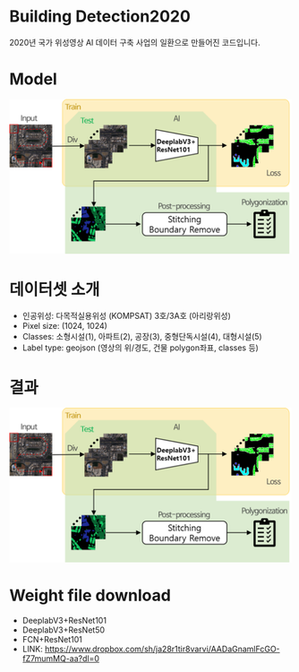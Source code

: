 # Building Detection2020
2020년 국가 위성영상 AI 데이터 구축 사업의 일환으로 만들어진 코드입니다.

# Model
![전체 모델 구조](./images/model.png)

# 데이터셋 소개
- 인공위성: 다목적실용위성 (KOMPSAT) 3호/3A호  (아리랑위성)
- Pixel size: (1024, 1024)
- Classes: 소형시설(1), 아파트(2), 공장(3), 중형단독시설(4), 대형시설(5)
- Label type: geojson (영상의 위/경도, 건물 polygon좌표, classes 등)

# 결과
![전체 모델 구조](./images/model.png)

# Weight file download
- DeeplabV3+ResNet101
- DeeplabV3+ResNet50
- FCN+ResNet101
- LINK: https://www.dropbox.com/sh/ja28r1tir8varvi/AADaGnamlFcGO-fZ7mumMQ-aa?dl=0
